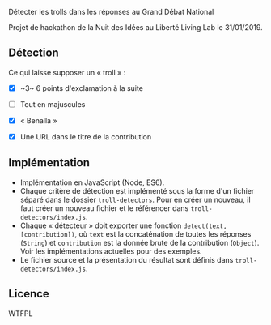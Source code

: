 Détecter les trolls dans les réponses au Grand Débat National

Projet de hackathon de la Nuit des Idées au Liberté Living Lab le 31/01/2019.

Détection
---------

Ce qui laisse supposer un « troll » :

- [x] ~3~ 6 points d'exclamation à la suite
- [ ] Tout en majuscules
- [x] « Benalla »
- [x] Une URL dans le titre de la contribution




Implémentation
--------------

- Implémentation en JavaScript (Node, ES6).
- Chaque critère de détection est implémenté sous la forme d'un fichier séparé dans le dossier `troll-detectors`. Pour en créer un nouveau, il faut créer un nouveau fichier et le référencer dans `troll-detectors/index.js`.
- Chaque « détecteur » doit exporter une fonction `detect(text, [contribution])`, où `text` est la concaténation de toutes les réponses (`String`) et `contribution` est la donnée brute de la contribution (`Object`). Voir les implémentations actuelles pour des exemples.
- Le fichier source et la présentation du résultat sont définis dans `troll-detectors/index.js`.

Licence
-------

WTFPL
